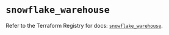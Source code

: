 # `snowflake_warehouse`

Refer to the Terraform Registry for docs: [`snowflake_warehouse`](https://registry.terraform.io/providers/snowflakedb/snowflake/1.2.1/docs/resources/warehouse).
